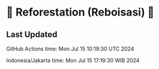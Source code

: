 
# 🌳 Reforestation (Reboisasi) 🌲

## Last Updated

GitHub Actions time: Mon Jul 15 10:19:30 UTC 2024

Indonesia/Jakarta time: Mon Jul 15 17:19:30 WIB 2024
